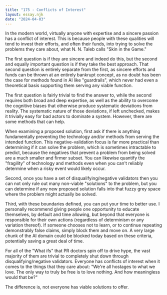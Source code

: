 ```yaml
---
title: "175 - Conflicts of Interest"
layout: essay.njk
date: "2024-04-03"
---
```


In the modern world, virtually anyone with expertise and a sincere passion has a conflict of interest. This is because people with these qualities will tend to invest their efforts, and often their funds, into trying to solve the problems they care about, what N. N. Taleb calls "Skin in the Game."

The first question is if they are sincere and indeed do this, but the second and equally important question is if they take the best approach. That second question is entirely separate from the first, as sincere efforts and funds can be thrown at an entirely bankrupt concept, as no doubt has been the case for methods found in AI like "guardrails", which never had even a theoretical basis supporting them serving any viable function.

The first question is fairly trivial to find the answer to, while the second requires both broad and deep expertise, as well as the ability to overcome the cognitive biases that otherwise produce systematic deviations from reality. The systematic nature of those deviations, if left unchecked, makes it trivially easy for bad actors to dominate a system. However, there are some methods that can help.

When examining a proposed solution, first ask if there is anything fundamentally preventing the technology and/or methods from serving the intended function. This negative-validation focus is far more practical than determining if it can solve the problem, which is sometimes intractable to predict, because the negatives that prevent a problem from being solved are a much smaller and firmer subset. You can likewise quantify the "fragility" of technology and methods even when you can't reliably determine when a risky event would likely occur.

Second, once you have a set of disqualifying/negative validators then you can not only rule out many non-viable "solutions" to the problem, but you can determine if any new proposed solution falls into that fuzzy grey space where the problem might actually be solved.

Third, with these boundaries defined, you can put your time to better use. I personally recommend giving people one opportunity to educate themselves, by default and time allowing, but beyond that everyone is responsible for their own actions (regardless of determinism or any variation thereof). If someone chooses not to learn, or to continue repeating demonstrably false claims, simply block them and move on. A very large chunk of the AI domain could be blocked today based on these criteria, potentially saving a great deal of time.

For all of the "What ifs" that PR doctors spin off to drive hype, the vast majority of them are trivial to completely shut down through disqualifying/negative validators. Everyone has conflicts of interest when it comes to the things that they care about: "We're all hostages to what we love. The only way to truly be free is to love nothing. And how meaningless would that be?"

The difference is, not everyone has viable solutions to offer.
